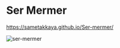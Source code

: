 # Ser Mermer

https://sametakkaya.github.io/Ser-mermer/

![ser-mermer](https://user-images.githubusercontent.com/102583793/200841666-285edce1-b612-4e0f-84ed-df8c84799c73.png)
